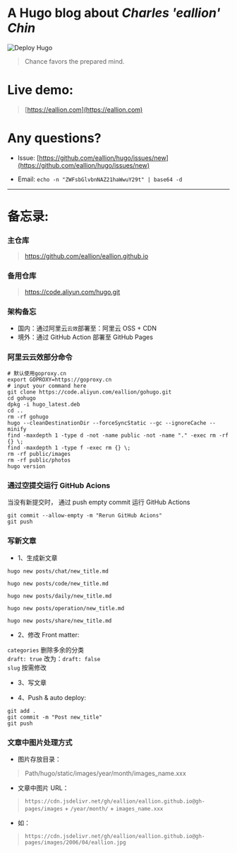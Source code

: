 # A Hugo blog about *Charles 'eallion' Chin*
![Deploy Hugo](https://github.com/eallion/hugo/workflows/Deploy%20Hugo/badge.svg)

> Chance favors the prepared mind.

# Live demo:
> [https://eallion.com](https://eallion.com)

# Any questions?

- Issue:
[https://github.com/eallion/hugo/issues/new](https://github.com/eallion/hugo/issues/new)  

- Email: 
`echo -n "ZWFsbGlvbnNAZ21haWwuY29t" | base64 -d`

---

# 备忘录:

### 主仓库
> https://github.com/eallion/eallion.github.io

### 备用仓库
> https://code.aliyun.com/hugo.git

### 架构备忘

- 国内：通过阿里云`云效`部署至：阿里云 OSS + CDN
- 境外：通过 GitHub Action 部署至 GitHub Pages

### 阿里云云效部分命令
```
# 默认使用goproxy.cn
export GOPROXY=https://goproxy.cn
# input your command here
git clone https://code.aliyun.com/eallion/gohugo.git
cd gohugo
dpkg -i hugo_latest.deb
cd ..
rm -rf gohugo
hugo --cleanDestinationDir --forceSyncStatic --gc --ignoreCache --minify
find -maxdepth 1 -type d -not -name public -not -name "." -exec rm -rf {} \;
find -maxdepth 1 -type f -exec rm {} \;
rm -rf public/images
rm -rf public/photos
hugo version
```

### 通过空提交运行 GitHub Acions

当没有新提交时， 通过 push empty commit 运行 GitHub Actions

```
git commit --allow-empty -m "Rerun GitHub Acions"
git push
```

### 写新文章
- 1、生成新文章

```
hugo new posts/chat/new_title.md

hugo new posts/code/new_title.md

hugo new posts/daily/new_title.md

hugo new posts/operation/new_title.md

hugo new posts/share/new_title.md
```

- 2、修改 Front matter:  

`categories` 删除多余的分类    
`draft: true` 改为：`draft: false`  
`slug` 按需修改

- 3、写文章  

- 4、Push & auto deploy:
```
git add .
git commit -m "Post new_title"
git push
```

### 文章中图片处理方式
- 图片存放目录：

> Path/hugo/static/images/year/month/images_name.xxx

- 文章中图片 URL：

> `https://cdn.jsdelivr.net/gh/eallion/eallion.github.io@gh-pages/images` + `/year/month/` + `images_name.xxx`  

- 如：

> `https://cdn.jsdelivr.net/gh/eallion/eallion.github.io@gh-pages/images/2006/04/eallion.jpg`